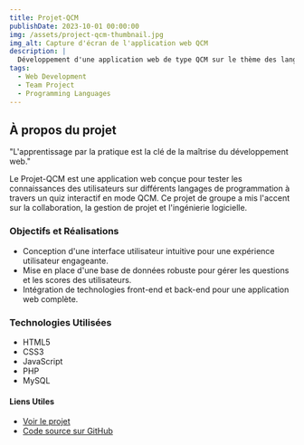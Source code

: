 ```yaml
---
title: Projet-QCM
publishDate: 2023-10-01 00:00:00
img: /assets/project-qcm-thumbnail.jpg
img_alt: Capture d'écran de l'application web QCM
description: |
  Développement d'une application web de type QCM sur le thème des langages de programmation, réalisé en collaboration avec une équipe de développeurs.
tags:
  - Web Development
  - Team Project
  - Programming Languages
---
```


## À propos du projet

"L'apprentissage par la pratique est la clé de la maîtrise du développement web."

Le Projet-QCM est une application web conçue pour tester les connaissances des utilisateurs sur différents langages de programmation à travers un quiz interactif en mode QCM. Ce projet de groupe a mis l'accent sur la collaboration, la gestion de projet et l'ingénierie logicielle.

### Objectifs et Réalisations

- Conception d'une interface utilisateur intuitive pour une expérience utilisateur engageante.
- Mise en place d'une base de données robuste pour gérer les questions et les scores des utilisateurs.
- Intégration de technologies front-end et back-end pour une application web complète.

### Technologies Utilisées

- HTML5
- CSS3
- JavaScript
- PHP
- MySQL

#### Liens Utiles

- [Voir le projet](http://bytemaster.alwaysdata.net/)
- [Code source sur GitHub](https://github.com/Srblx/Projet-QCM/)
